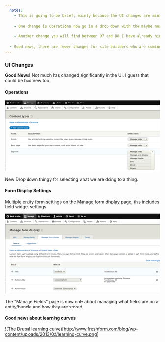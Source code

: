 ```yaml
---
  notes:
    - This is going to be brief, mainly because the UI changes are minimal.

    - One change is Operations now go in a drop down with the maybe most common one first? Really I don't know how that was chosen so if someone here does know please tell me afterward.

    - Another change you will find between D7 and D8 I have already hinted at with the Form View. If you have a alternate node form then you will find the option for editing that form view in "Manage Form Display" section. This also means that controls for the form widgets are configured on the form view display settings and not the "Manage Fields" page. Mange Fields is now entirely about the field and its storage.

  - Good news, there are fewer changes for site builders who are coming from Drupal 7 to worry about. Bad news is for someone coming from not Drupal the perceived Drupal learning curve could be intimidating.
---
```


### UI Changes

**Good News!** Not much has changed significantly in the UI. I guess that could be bad new too.

#### Operations

![](/content/images/opdropdown.png)

New Drop down thingy for selecting what we are doing to a thing.

#### Form Display Settings

Multiple entity form settings on the Manage form display page, this includes field widget settings.

![](/content/images/manageformdisplay.png)

The "Manage Fields" page is now only about managing what fields are on a entity/bundle and how they are stored.

#### Good news about learning curves

!(The Drupal learning curve)[http://www.freshform.com/blog/wp-content/uploads/2013/02/learning-curve.png]
